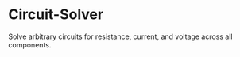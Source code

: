 # Circuit-Solver
Solve arbitrary circuits for resistance, current, and voltage across all components.
